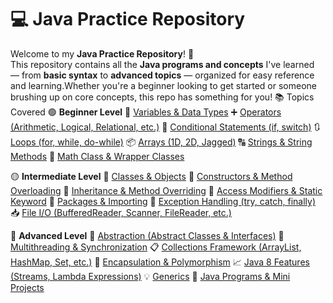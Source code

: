 # 💻 Java Practice Repository

Welcome to my **Java Practice Repository**! 🌟  
This repository contains all the **Java programs and concepts** I've learned — from **basic syntax** to **advanced topics** — organized for easy reference and learning.Whether you're a beginner looking to get started or someone brushing up on core concepts, this repo has something for you!
 📚 Topics Covered
 🟢 **Beginner Level**
📌 [Variables & Data Types](#)
➕ [Operators (Arithmetic, Logical, Relational, etc.)](#)
🔁 [Conditional Statements (if, switch)](#)
🔃 [Loops (for, while, do-while)](#)
📦 [Arrays (1D, 2D, Jagged)](#)
🔠 [Strings & String Methods](#)
🧮 [Math Class & Wrapper Classes](#)

🟡 **Intermediate Level**
🧱 [Classes & Objects](#)
🧬 [Constructors & Method Overloading](#)
🔄 [Inheritance & Method Overriding](#)
🧰 [Access Modifiers & Static Keyword](#)
📜 [Packages & Importing](#)
🔄 [Exception Handling (try, catch, finally)](#)
📥 [File I/O (BufferedReader, Scanner, FileReader, etc.)](#)

 🔴 **Advanced Level**
🧩 [Abstraction (Abstract Classes & Interfaces)](#)
🧵 [Multithreading & Synchronization](#)
📋 [Collections Framework (ArrayList, HashMap, Set, etc.)](#)
🔐 [Encapsulation & Polymorphism](#)
📈 [Java 8 Features (Streams, Lambda Expressions)](#)
💡 [Generics](#)
🧪 [Java Programs & Mini Projects](#)
